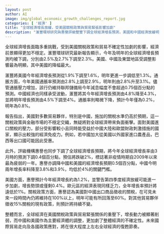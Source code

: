 ```yaml
---
layout: post
author: AI
image: img/global_economic_growth_challenges_report.jpg
categories: [ '經濟' ]
title: "全球經濟增長放緩，受美國關稅政策與貿易緊張影響加劇"
description: "滙豐環球研究與惠譽評級雙雙下調全球經濟增長預測，美國和中國經濟放緩明顯，通脹壓力增大，貿易不確定性為未來經濟復甦增加挑戰。"
---
```

全球經濟增長面臨多重挑戰，受到美國關稅政策和貿易不確定性加劇的影響，經濟前景顯得更加不穩定。滙豐環球研究最新報告顯示，今年及明年的全球經濟增長預測均被下調，分別由2.5%及2.7%下調至2.3%。美國、中國及東盟地區受調整影響最為明顯，其中美國的降幅最大。

滙豐將美國今年經濟增長預測從1.9%下調至1.6%，明年更進一步調低至1.3%。通脹方面，今年美國通脹率預測由2.8%上調至2.9%，明年則由2.8%升至3.1%。儘管通脹壓力增加，該行仍維持聯邦儲備局今年減息幅度不會超過0.75個百分點的預測。中國經濟也同樣承受波動，滙豐將其今年經濟增長預測由4.8%降至4.3%，並將明年增長預測由4.5%下調至4%。通脹率則略微下降，預計今年僅為0.2%，明年為0.8%。

報告指出，美國對多數貿易夥伴，特別是中國，施加的關稅水準仍高於預期，這一關稅政策與金融市場的不穩定交織，無疑將對全球經濟帶來負面衝擊。面對美國進口關稅的壓力，部分受影響較小且同時能受益於中國大陸和歐盟財政刺激措施的國家，顯示出較強的經濟免疫力。例如，若中國加大從美國以外國家進口農產品，巴西等出口國可能因此受惠。

此外，評級機構惠譽也同步下調了全球經濟增長預期，將今年全球經濟增長率由3月時的預測下調0.4個百分點，預估將跌破2%，標誌著非疫情時期自2009年以來最為疲弱的一年。惠譽亦調降中國和美國的經濟增長預期0.5個百分點，中國今明兩年增長率料降至3.8%和3.9%，均低於4%的關鍵門檻。

美國方面，惠譽預計今年經濟增長約為1.2%，並警告第四季度經濟放緩可能進一步加劇，增長勢頭或僅剩0.4%。歐元區的經濟表現同樣乏力，全年增長率預計將遠低於1%。關稅政策方面，惠譽認為美國對中國出口商品徵收的關稅，在可見未來一段時間內仍將維持在100%以上，明年可能有所回落至60%。對其他貿易夥伴徵收15%關稅的現有政策，則預計將持續不變。

整體而言，全球經濟在美國關稅政策與貿易緊張關係的重壓下，增長動力被顯著削弱，而中國和美國作為主要經濟體的調整，更加劇了整體經濟的不確定性。未來國際貿易走向及各國政策應對，將在很大程度上左右全球經濟的復甦節奏。